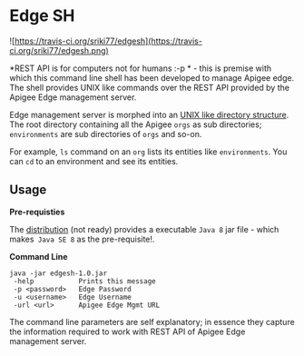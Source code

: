 Edge SH
=======
![https://travis-ci.org/sriki77/edgesh](https://travis-ci.org/sriki77/edgesh.png)

*REST API is for computers not for humans :-p *  - this is premise with which this command line shell has been developed to manage Apigee edge. The shell provides UNIX like commands over the REST API provided by the Apigee Edge management server. 

Edge management server is morphed into an <u>UNIX like directory structure</u>. The root directory containing all the Apigee `orgs` as sub directories; `environments` are sub directories of `orgs` and so-on.

For example, `ls` command on an `org` lists its entities like `environments`. You can `cd` to an environment and see its entities.

Usage
--------

**Pre-requisties**

The [distribution](https://github.com/sriki77/edgesh/tree/master/dist) (not ready) provides a executable `Java 8` jar file - which makes` Java SE 8` as the pre-requisite!.


**Command Line**

```
java -jar edgesh-1.0.jar 
 -help           Prints this message
 -p <password>   Edge Password
 -u <username>   Edge Username
 -url <url>      Apigee Edge Mgmt URL
```
The command line parameters are self explanatory; in essence they capture the information required to work with REST API of Apigee Edge management server.